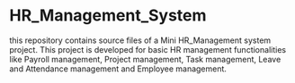 # HR_Management_System

this repository contains source files of a
Mini HR_Management system project.
This project is developed for basic HR management functionalities like
Payroll management, Project management, Task management, Leave and Attendance management and Employee management.

